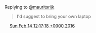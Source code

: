 Replying to [@mauritsrijk](https://twitter.com/mauritsrijk/status/698830429508526081)

> I'd suggest to bring your own laptop

<img src="../../media/tweet.ico" width="12" /> [Sun Feb 14 12:17:18 +0000 2016](https://twitter.com/DromerDenker/status/698843456551129088)